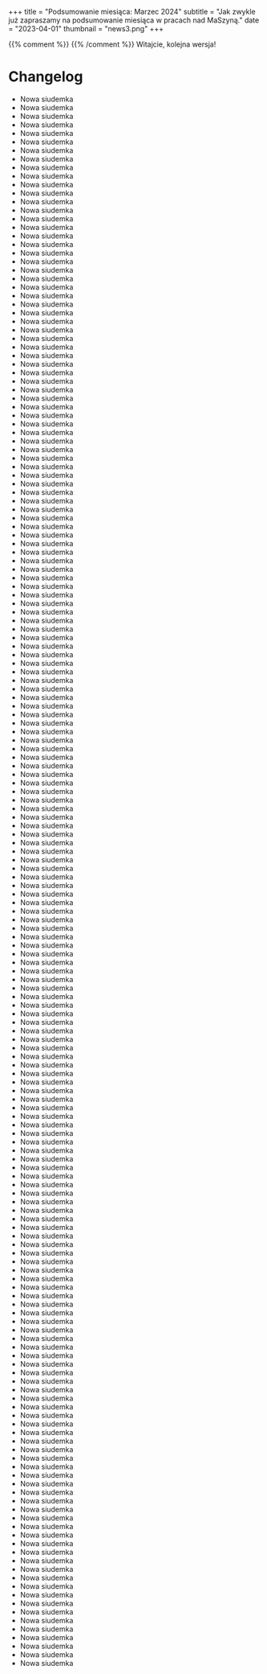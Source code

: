 +++
title = "Podsumowanie miesiąca: Marzec 2024"
subtitle = "Jak zwykle już zapraszamy na podsumowanie miesiąca w pracach nad MaSzyną."
date = "2023-04-01"
thumbnail = "news3.png"
+++



{{% comment %}} <!-- Enter page contents here --> {{% /comment %}}
Witajcie, kolejna wersja!

# Changelog
- Nowa siudemka
- Nowa siudemka
- Nowa siudemka
- Nowa siudemka
- Nowa siudemka
- Nowa siudemka
- Nowa siudemka
- Nowa siudemka
- Nowa siudemka
- Nowa siudemka
- Nowa siudemka
- Nowa siudemka
- Nowa siudemka
- Nowa siudemka
- Nowa siudemka
- Nowa siudemka
- Nowa siudemka
- Nowa siudemka
- Nowa siudemka
- Nowa siudemka
- Nowa siudemka
- Nowa siudemka
- Nowa siudemka
- Nowa siudemka
- Nowa siudemka
- Nowa siudemka
- Nowa siudemka
- Nowa siudemka
- Nowa siudemka
- Nowa siudemka
- Nowa siudemka
- Nowa siudemka
- Nowa siudemka
- Nowa siudemka
- Nowa siudemka
- Nowa siudemka
- Nowa siudemka
- Nowa siudemka
- Nowa siudemka
- Nowa siudemka
- Nowa siudemka
- Nowa siudemka
- Nowa siudemka
- Nowa siudemka
- Nowa siudemka
- Nowa siudemka
- Nowa siudemka
- Nowa siudemka
- Nowa siudemka
- Nowa siudemka
- Nowa siudemka
- Nowa siudemka
- Nowa siudemka
- Nowa siudemka
- Nowa siudemka
- Nowa siudemka
- Nowa siudemka
- Nowa siudemka
- Nowa siudemka
- Nowa siudemka
- Nowa siudemka
- Nowa siudemka
- Nowa siudemka
- Nowa siudemka
- Nowa siudemka
- Nowa siudemka
- Nowa siudemka
- Nowa siudemka
- Nowa siudemka
- Nowa siudemka
- Nowa siudemka
- Nowa siudemka
- Nowa siudemka
- Nowa siudemka
- Nowa siudemka
- Nowa siudemka
- Nowa siudemka
- Nowa siudemka
- Nowa siudemka
- Nowa siudemka
- Nowa siudemka
- Nowa siudemka
- Nowa siudemka
- Nowa siudemka
- Nowa siudemka
- Nowa siudemka
- Nowa siudemka
- Nowa siudemka
- Nowa siudemka
- Nowa siudemka
- Nowa siudemka
- Nowa siudemka
- Nowa siudemka
- Nowa siudemka
- Nowa siudemka
- Nowa siudemka
- Nowa siudemka
- Nowa siudemka
- Nowa siudemka
- Nowa siudemka
- Nowa siudemka
- Nowa siudemka
- Nowa siudemka
- Nowa siudemka
- Nowa siudemka
- Nowa siudemka
- Nowa siudemka
- Nowa siudemka
- Nowa siudemka
- Nowa siudemka
- Nowa siudemka
- Nowa siudemka
- Nowa siudemka
- Nowa siudemka
- Nowa siudemka
- Nowa siudemka
- Nowa siudemka
- Nowa siudemka
- Nowa siudemka
- Nowa siudemka
- Nowa siudemka
- Nowa siudemka
- Nowa siudemka
- Nowa siudemka
- Nowa siudemka
- Nowa siudemka
- Nowa siudemka
- Nowa siudemka
- Nowa siudemka
- Nowa siudemka
- Nowa siudemka
- Nowa siudemka
- Nowa siudemka
- Nowa siudemka
- Nowa siudemka
- Nowa siudemka
- Nowa siudemka
- Nowa siudemka
- Nowa siudemka
- Nowa siudemka
- Nowa siudemka
- Nowa siudemka
- Nowa siudemka
- Nowa siudemka
- Nowa siudemka
- Nowa siudemka
- Nowa siudemka
- Nowa siudemka
- Nowa siudemka
- Nowa siudemka
- Nowa siudemka
- Nowa siudemka
- Nowa siudemka
- Nowa siudemka
- Nowa siudemka
- Nowa siudemka
- Nowa siudemka
- Nowa siudemka
- Nowa siudemka
- Nowa siudemka
- Nowa siudemka
- Nowa siudemka
- Nowa siudemka
- Nowa siudemka
- Nowa siudemka
- Nowa siudemka
- Nowa siudemka
- Nowa siudemka
- Nowa siudemka
- Nowa siudemka
- Nowa siudemka
- Nowa siudemka
- Nowa siudemka
- Nowa siudemka
- Nowa siudemka
- Nowa siudemka
- Nowa siudemka
- Nowa siudemka
- Nowa siudemka
- Nowa siudemka
- Nowa siudemka
- Nowa siudemka
- Nowa siudemka
- Nowa siudemka